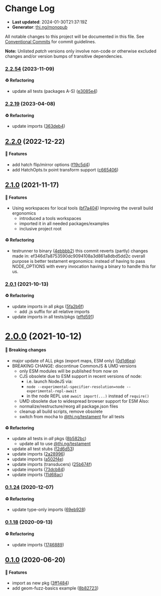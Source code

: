 # Change Log

- **Last updated**: 2024-01-30T21:37:19Z
- **Generator**: [thi.ng/monopub](https://thi.ng/monopub)

All notable changes to this project will be documented in this file.
See [Conventional Commits](https://conventionalcommits.org/) for commit guidelines.

**Note:** Unlisted _patch_ versions only involve non-code or otherwise excluded changes
and/or version bumps of transitive dependencies.

### [2.2.54](https://github.com/thi-ng/umbrella/tree/@thi.ng/geom-fuzz@2.2.54) (2023-11-09)

#### ♻️ Refactoring

- update all tests (packages A-S) ([e3085e4](https://github.com/thi-ng/umbrella/commit/e3085e4))

### [2.2.19](https://github.com/thi-ng/umbrella/tree/@thi.ng/geom-fuzz@2.2.19) (2023-04-08)

#### ♻️ Refactoring

- update imports ([363deb4](https://github.com/thi-ng/umbrella/commit/363deb4))

## [2.2.0](https://github.com/thi-ng/umbrella/tree/@thi.ng/geom-fuzz@2.2.0) (2022-12-22)

#### 🚀 Features

- add hatch flip/mirror options ([f19c5d4](https://github.com/thi-ng/umbrella/commit/f19c5d4))
- add HatchOpts.tx point transform support ([c665406](https://github.com/thi-ng/umbrella/commit/c665406))

## [2.1.0](https://github.com/thi-ng/umbrella/tree/@thi.ng/geom-fuzz@2.1.0) (2021-11-17)

#### 🚀 Features

- Using workspaces for local tools ([bf7a404](https://github.com/thi-ng/umbrella/commit/bf7a404))
  Improving the overall build ergonomics
  - introduced a tools workspaces
  - imported it in all needed packages/examples
  - inclusive project root

#### ♻️ Refactoring

- testrunner to binary ([4ebbbb2](https://github.com/thi-ng/umbrella/commit/4ebbbb2))
  this commit reverts (partly) changes made in:
  ef346d7a8753590dc9094108a3d861a8dbd5dd2c
  overall purpose is better testament ergonomics:
  instead of having to pass NODE_OPTIONS with every invocation
  having a binary to handle this for us.

### [2.0.1](https://github.com/thi-ng/umbrella/tree/@thi.ng/geom-fuzz@2.0.1) (2021-10-13)

#### ♻️ Refactoring

- update imports in all pkgs ([5fa2b6f](https://github.com/thi-ng/umbrella/commit/5fa2b6f))
  - add .js suffix for all relative imports
- update imports in all tests/pkgs ([effd591](https://github.com/thi-ng/umbrella/commit/effd591))

# [2.0.0](https://github.com/thi-ng/umbrella/tree/@thi.ng/geom-fuzz@2.0.0) (2021-10-12)

#### 🛑 Breaking changes

- major update of ALL pkgs (export maps, ESM only) ([0d1d6ea](https://github.com/thi-ng/umbrella/commit/0d1d6ea))
- BREAKING CHANGE: discontinue CommonJS & UMD versions
  - only ESM modules will be published from now on
  - CJS obsolete due to ESM support in recent versions of node:
    - i.e. launch NodeJS via:
    - `node --experimental-specifier-resolution=node --experimental-repl-await`
    - in the node REPL use `await import(...)` instead of `require()`
  - UMD obsolete due to widespread browser support for ESM
  Also:
  - normalize/restructure/reorg all package.json files
  - cleanup all build scripts, remove obsolete
  - switch from mocha to [@thi.ng/testament](https://github.com/thi-ng/umbrella/tree/main/packages/testament) for all tests

#### ♻️ Refactoring

- update all tests in _all_ pkgs ([8b582bc](https://github.com/thi-ng/umbrella/commit/8b582bc))
  - update all to use [@thi.ng/testament](https://github.com/thi-ng/umbrella/tree/main/packages/testament)
- update all test stubs ([f2d6d53](https://github.com/thi-ng/umbrella/commit/f2d6d53))
- update imports ([2a28996](https://github.com/thi-ng/umbrella/commit/2a28996))
- update imports ([a502f4e](https://github.com/thi-ng/umbrella/commit/a502f4e))
- update imports (transducers) ([25b674f](https://github.com/thi-ng/umbrella/commit/25b674f))
- update imports ([73dcb84](https://github.com/thi-ng/umbrella/commit/73dcb84))
- update imports ([11d68ac](https://github.com/thi-ng/umbrella/commit/11d68ac))

### [0.1.24](https://github.com/thi-ng/umbrella/tree/@thi.ng/geom-fuzz@0.1.24) (2020-12-07)

#### ♻️ Refactoring

- update type-only imports ([69eb928](https://github.com/thi-ng/umbrella/commit/69eb928))

### [0.1.18](https://github.com/thi-ng/umbrella/tree/@thi.ng/geom-fuzz@0.1.18) (2020-09-13)

#### ♻️ Refactoring

- update imports ([1746889](https://github.com/thi-ng/umbrella/commit/1746889))

## [0.1.0](https://github.com/thi-ng/umbrella/tree/@thi.ng/geom-fuzz@0.1.0) (2020-06-20)

#### 🚀 Features

- import as new pkg ([3ff1484](https://github.com/thi-ng/umbrella/commit/3ff1484))
- add geom-fuzz-basics example ([8b82723](https://github.com/thi-ng/umbrella/commit/8b82723))
